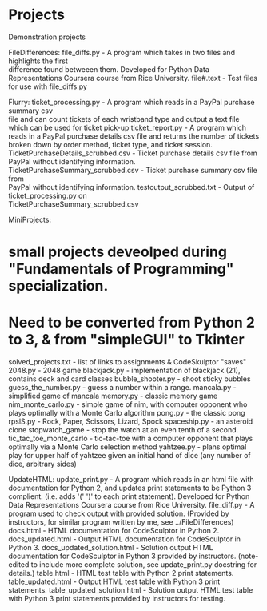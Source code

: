 # Projects
Demonstration projects

FileDifferences:
file_diffs.py - A program which takes in two files and highlights the first  
  difference found betweeen them. Developed for Python Data Representations
  Coursera course from Rice University.
file#.text - Test files for use with file_diffs.py

Flurry:
ticket_processing.py - A program which reads in a PayPal purchase summary csv  
  file and can count tickets of each wristband type and output a text file  
  which can be used for ticket pick-up
ticket_report.py - A program which reads in a PayPal purchase details csv file
  and returns the number of tickets broken down by order method, ticket type,
  and ticket session.
TicketPurchaseDetails_scrubbed.csv - Ticket purchase details csv file from  
  PayPal without identifying information.
TicketPurchaseSummary_scrubbed.csv - Ticket purchase summary csv file from  
  PayPal without identifying information.
testoutput_scrubbed.txt - Output of ticket_processing.py on  
  TicketPurchaseSummary_scrubbed.csv

MiniProjects:
# small projects deveolped during "Fundamentals of Programming" specialization.
# Need to be converted from Python 2 to 3, & from "simpleGUI" to Tkinter
solved_projects.txt - list of links to assignments & CodeSkulptor "saves"
2048.py - 2048 game
blackjack.py - implementation of blackjack (21), contains deck and card classes
bubble_shooter.py - shoot sticky bubbles
guess_the_number.py - guess a number within a range.
mancala.py - simplified game of mancala
memory.py - classic memory game
nim_monte_carlo.py - simple game of nim, with computer opponent who 
plays optimally with a Monte Carlo algorithm
pong.py - the classic pong
rpslS.py - Rock, Paper, Scissors, Lizard, Spock
spaceship.py - an asteroid clone
stopwatch_game - stop the watch at an even tenth of a second.
tic_tac_toe_monte_carlo - tic-tac-toe with a computer opponent that 
plays optimally via a Monte Carlo selection method
yahtzee.py - plans optimal play for upper half of yahtzee given an 
initial hand of dice (any number of dice, arbitrary sides)

UpdateHTML:
update_print.py - A program which reads in an html file with documentation for
  Python 2, and updates print statements to be Python 3 complient. (i.e. adds
  '(' ')' to each print statement). Developed for Python Data Representations
  Coursera course from Rice University.
file_diff.py - A program used to check output with provided solution. (Provided
  by instructors, for similar program written by me, see ../FileDifferences)
docs.html - HTML documentation for CodeSculptor in Python 2.
docs_updated.html - Output HTML documentation for CodeSculptor in Python 3.
docs_updated_solution.html -  Solution output HTML documentation for
  CodeSculptor in Python 3 provided by instructors. (note- edited to include
  more complete solution, see update_print.py docstring for details.)
table.html - HTML test table with Python 2 print statements.
table_updated.html - Output HTML test table with Python 3 print statements.
table_updated_solution.html - Solution output HTML test table with Python 3
  print statements provided by instructors for testing.
